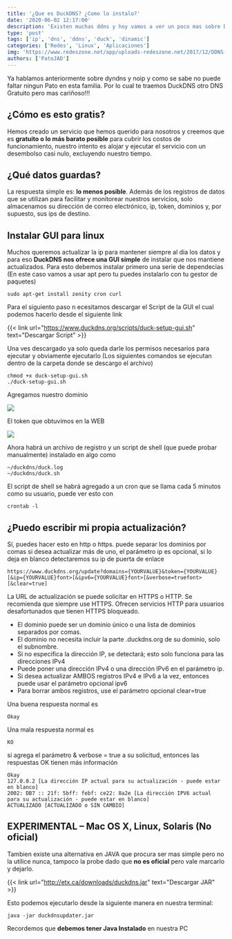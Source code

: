 ```yaml
---
title: '¿Que es DuckDNS? ¿Como lo instalo?'
date: '2020-06-02 12:17:00'
description: 'Existen muchas ddns y hoy vamos a ver un poco mas sobre DuckDNS un DDNS gratuito muy util en estos dias'
type: 'post'
tags: ['ip', 'dns', 'ddns', 'duck', 'dinamic']
categories: ['Redes', 'Linux', 'Aplicaciones']
img: 'https://www.redeszone.net/app/uploads-redeszone.net/2017/12/DDNS-Duck-DNS.png'
authors: ['PatoJAD']
---
```


Ya hablamos anteriormente sobre dyndns y noip y como se sabe no puede faltar ningun Pato en esta familia. Por lo cual te traemos DuckDNS otro DNS Gratuito pero mas cariñoso!!!

## ¿Cómo es esto gratis?

Hemos creado un servicio que hemos querido para nosotros y creemos que es **gratuito o lo más barato posible** para cubrir los costos de funcionamiento, nuestro intento es alojar y ejecutar el servicio con un desembolso casi nulo, excluyendo nuestro tiempo.

## ¿Qué datos guardas?

La respuesta simple es: **lo menos posible**. Además de los registros de datos que se utilizan para facilitar y monitorear nuestros servicios, solo almacenamos su dirección de correo electrónico, ip, token, dominios y, por supuesto, sus ips de destino.

## Instalar GUI para linux

Muchos queremos actualizar la ip para mantener siempre al dia los datos y para eso **DuckDNS nos ofrece una GUI simple** de instalar que nos mantiene actualizados. Para esto debemos instalar primero una serie de dependecias (En este caso vamos a usar apt pero tu puedes instalarlo con tu gestor de paquetes)

    sudo apt-get install zenity cron curl

Para el siguiento paso n ecesitamos descargar el Script de la GUI el cual podemos hacerlo desde el siguiente link

{{< link url="https://www.duckdns.org/scripts/duck-setup-gui.sh" text="Descargar Script" >}}

Una ves descargado ya solo queda darle los permisos necesarios para ejecutar y obviamente ejecutarlo (Los siguientes comandos se ejecutan dentro de la carpeta donde se descargo el archivo)

    chmod +x duck-setup-gui.sh
    ./duck-setup-gui.sh

Agregamos nuestro dominio

![](https://www.duckdns.org/img/linux-gui-01.png)

El token que obtuvimos en la WEB

![](https://www.duckdns.org/img/linux-gui-02.png)

Ahora habrá un archivo de registro y un script de shell (que puede probar manualmente) instalado en algo como

    ~/duckdns/duck.log
    ~/duckdns/duck.sh

El script de shell se habrá agregado a un cron que se llama cada 5 minutos como su usuario, puede ver esto con

    crontab -l

## ¿Puedo escribir mi propia actualización?

Sí, puedes hacer esto en http o https. puede separar los dominios por comas si desea actualizar más de uno, el parámetro ip es opcional, si lo deja en blanco detectaremos su ip de puerta de enlace

    https://www.duckdns.org/update?domains={YOURVALUE}&token={YOURVALUE}[&ip={YOURVALUE}font>[&ipv6={YOURVALUE}font>[&verbose=truefont>[&clear=true]

La URL de actualización se puede solicitar en HTTPS o HTTP. Se recomienda que siempre use HTTPS. Ofrecen servicios HTTP para usuarios desafortunados que tienen HTTPS bloqueado.

-   El dominio puede ser un dominio único o una lista de dominios separados por comas.
-   El dominio no necesita incluir la parte .duckdns.org de su dominio, solo el subnombre.
-   Si no especifica la dirección IP, se detectará; esto solo funciona para las direcciones IPv4
-   Puede poner una dirección IPv4 o una dirección IPv6 en el parámetro ip.
-   Si desea actualizar AMBOS registros IPv4 e IPv6 a la vez, entonces puede usar el parámetro opcional ipv6
-   Para borrar ambos registros, use el parámetro opcional clear=true

Una buena respuesta normal es

    Okay

Una mala respuesta normal es

    KO

si agrega el parámetro & verbose = true a su solicitud, entonces las respuestas OK tienen más información

    Okay
    127.0.0.2 [La dirección IP actual para su actualización - puede estar en blanco]
    2002: DB7 :: 21f: 5bff: febf: ce22: 8a2e [La dirección IPV6 actual para su actualización - puede estar en blanco]
    ACTUALIZADO [ACTUALIZADO o SIN CAMBIO]

## EXPERIMENTAL – Mac OS X, Linux, Solaris (No oficial)

Tambien existe una alternativa en JAVA que procura ser mas simple pero no la utilice nunca, tampoco la probe dado que **no es oficial** pero vale marcarlo y dejarlo.

{{< link url="http://etx.ca/downloads/duckdns.jar" text="Descargar JAR" >}}

Esto podemos ejecutarlo desde la siguiente manera en nuestra terminal:

    java -jar duckdnsupdater.jar

Recordemos que **debemos tener Java Instalado** en nuestra PC
